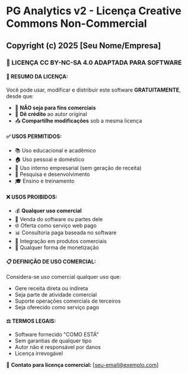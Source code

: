# PG Analytics v2 - Licença Creative Commons Non-Commercial

## Copyright (c) 2025 [Seu Nome/Empresa]

### 📜 LICENÇA CC BY-NC-SA 4.0 ADAPTADA PARA SOFTWARE

#### 🎯 **RESUMO DA LICENÇA:**
Você pode usar, modificar e distribuir este software **GRATUITAMENTE**, desde que:
- 🚫 **NÃO seja para fins comerciais**
- 🔖 **Dê crédito** ao autor original
- 📤 **Compartilhe modificações** sob a mesma licença

#### ✅ **USOS PERMITIDOS:**
- 📚 Uso educacional e acadêmico
- 🏠 Uso pessoal e doméstico
- 🏢 Uso interno empresarial (sem geração de receita)
- 🔬 Pesquisa e desenvolvimento
- 🎓 Ensino e treinamento

#### ❌ **USOS PROIBIDOS:**
- 💰 **Qualquer uso comercial**
- 🛒 Venda do software ou partes dele
- 🌐 Oferta como serviço web pago
- 📊 Consultoria paga baseada no software
- 🔧 Integração em produtos comerciais
- 💼 Qualquer forma de monetização

#### 📋 **DEFINIÇÃO DE USO COMERCIAL:**
Considera-se uso comercial qualquer uso que:
- Gere receita direta ou indireta
- Seja parte de atividade comercial
- Suporte operações comerciais de terceiros
- Seja oferecido como serviço pago

#### ⚖️ **TERMOS LEGAIS:**
- Software fornecido "COMO ESTÁ"
- Sem garantias de qualquer tipo
- Autor não é responsável por danos
- Licença irrevogável

📧 **Contato para licença comercial:** [seu-email@exemplo.com]
